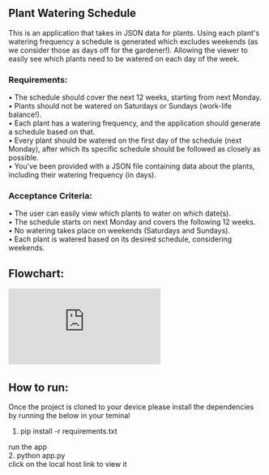 ## Plant Watering Schedule
This is an application that takes in JSON data for plants. Using each plant's watering frequency a schedule is generated which excludes weekends (as we consider those as days off for the gardener!).
Allowing the viewer to easily see which plants need to be watered on each day of the week.

### Requirements:
• The schedule should cover the next 12 weeks, starting from next Monday.  
• Plants should not be watered on Saturdays or Sundays (work-life balance!).  
• Each plant has a watering frequency, and the application should generate a
schedule based on that.  
• Every plant should be watered on the first day of the schedule (next Monday),
after which its specific schedule should be followed as closely as possible.  
• You’ve been provided with a JSON file containing data about the plants,
including their watering frequency (in days).  

### Acceptance Criteria:
• The user can easily view which plants to water on which date(s).  
• The schedule starts on next Monday and covers the following 12 weeks.  
• No watering takes place on weekends (Saturdays and Sundays).  
• Each plant is watered based on its desired schedule, considering weekends.  

## Flowchart:
![flowchart](https://github.com/Harrman17/watering_schedule/blob/63c6add72e599427c3032fbca0704d74ed6c52fe/Watering%20Schedule.pdf)

## How to run:
Once the project is cloned to your device please install the dependencies by running the below in your teminal  
1. pip install -r requirements.txt

run the app  
2. python app.py  
click on the local host link to view it
